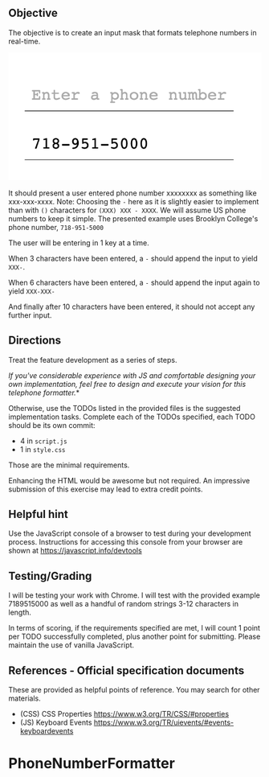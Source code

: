 ## Objective

The objective is to create an input mask that formats telephone numbers in real-time.

![](example.png)


It should present a user entered phone number xxxxxxxx as something like xxx-xxx-xxxx. Note: Choosing the `-` here as it is slightly easier to implement than with `()` characters for `(XXX) XXX - XXXX`. We will assume US phone numbers to keep it simple. The presented example uses Brooklyn College's phone number, `718-951-5000`

The user will be entering in 1 key at a time.

When 3 characters have been entered, a `-` should append the input to yield `XXX-`.

When 6 characters have been entered, a `-` should append the input again to yield `XXX-XXX-`

And finally after 10 characters have been entered, it should not accept any further input.

## Directions

Treat the feature development as a series of steps.

*If you've considerable experience with JS and comfortable designing your own implementation, feel free to design and execute your vision for this telephone formatter.**

Otherwise, use the TODOs listed in the provided files is the suggested implementation tasks. Complete each of the TODOs specified, each TODO should be its own commit:

- 4 in `script.js`
- 1 in `style.css`

Those are the minimal requirements.

Enhancing the HTML would be awesome but not required. An impressive submission of this exercise may lead to extra credit points.

## Helpful hint

Use the JavaScript console of a browser to test during your development process. Instructions for accessing this console from your browser are shown at https://javascript.info/devtools

## Testing/Grading

I will be testing your work with Chrome. I will test with the provided example 7189515000 as well as a handful of random strings 3-12 characters in length. 

In terms of scoring, if the requirements specified are met, I will count 1 point per TODO successfully completed, plus another point for submitting. Please maintain the use of vanilla JavaScript.

## References - Official specification documents

These are provided as helpful points of reference. You may search for other materials.

- (CSS) CSS Properties https://www.w3.org/TR/CSS/#properties
- (JS) Keyboard Events https://www.w3.org/TR/uievents/#events-keyboardevents
# PhoneNumberFormatter
